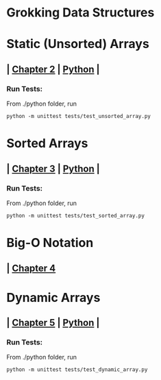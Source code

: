 # Grokking Data Structures

# **Static (Unsorted) Arrays**
## | [Chapter 2](https://livebook.manning.com/book/...) | [Python](https://github.com/mlarocca/gda/blob/main/python/arrays/unsorted_array.py) |

### Run Tests: 
From ./python folder, run
```console
python -m unittest tests/test_unsorted_array.py
```

# **Sorted Arrays**
## | [Chapter 3](https://livebook.manning.com/book/...) | [Python](https://github.com/mlarocca/gda/blob/main/python/arrays/sorted_array.py) |

### Run Tests: 
From ./python folder, run
```console
python -m unittest tests/test_sorted_array.py
```

# **Big-O Notation**
## | [Chapter 4](https://livebook.manning.com/book/...)

# **Dynamic Arrays**
## | [Chapter 5](https://livebook.manning.com/book/...) | [Python](https://github.com/mlarocca/gda/blob/main/python/arrays/dynamic_array.py) |

### Run Tests: 
From ./python folder, run
```console
python -m unittest tests/test_dynamic_array.py
```